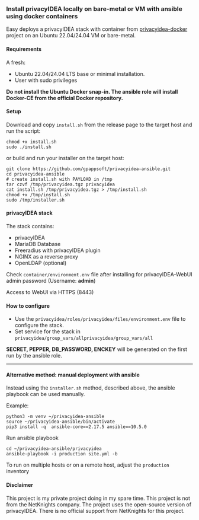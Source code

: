 ### Install privacyIDEA locally on bare-metal or VM with ansible using docker containers

Easy deploys a privacyIDEA stack with container from [privacyidea-docker](https://github.com/gpappsoft/privacyidea-docker/) project on an Ubuntu 22.04/24.04 VM or bare-metal.

#### Requirements

A fresh:
- Ubuntu 22.04/24.04 LTS base or minimal installation.
- User with sudo privileges

**Do not install the Ubuntu Docker snap-in. The ansible role will install Docker-CE from the official Docker repository.**

#### Setup

Download and copy ```install.sh``` from the release page to the target host and run the script:

```
chmod +x install.sh
sudo ./install.sh
```
or build and run your installer on the target host:
```
git clone https://github.com/gpappsoft/privacyidea-ansible.git
cd privacyidea-ansible
# create install.sh with PAYLOAD in /tmp
tar czvf /tmp/privacyidea.tgz privacyidea
cat install.sh /tmp/privacyidea.tgz > /tmp/install.sh
chmod +x /tmp/install.sh
sudo /tmp/installer.sh
```

#### privacyIDEA stack

The stack contains:
- privacyIDEA
- MariaDB Database
- Freeradius with privacyIDEA plugin
- NGINX as a reverse proxy
- OpenLDAP (optional)

Check ```container/environment.env``` file after installing for privacyIDEA-WebUI admin password (Username: **admin**)

Access to WebUI via HTTPS (8443)

#### How to configure

- Use the ```privacyidea/roles/privacyidea/files/environment.env``` file to configure the stack. 
- Set service for the stack in ```privacyidea/group_vars/allprivacyidea/group_vars/all```

**SECRET, PEPPER, DB_PASSWORD, ENCKEY** will be generated on the first run by the ansible role.  

---
#### Alternative method: manual deployment with ansible 

Instead using the ```installer.sh``` method, described above, the ansible playbook can be used manually. 

Example:
```
python3 -m venv ~/privacyidea-ansible
source ~/privacyidea-ansible/bin/activate 
pip3 install -q  ansible-core==2.17.5 ansible==10.5.0
```
Run ansible playbook

```
cd ~/privacyidea-ansible/privacyidea
ansible-playbook -i production site.yml -b
```
To run on multiple hosts or on a remote host, adjust the ```production``` inventory

#### Disclaimer

This project is my private project doing in my spare time. This project is not from the NetKnights company. The project uses the open-source version of privacyIDEA. There is no official support from NetKnights for this project.

